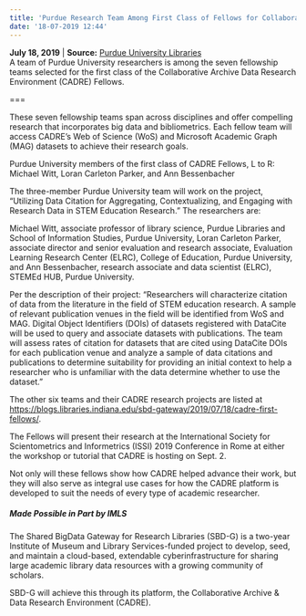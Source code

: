 ```yaml
---
title: 'Purdue Research Team Among First Class of Fellows for Collaborative Archive Data Research Environment (CADRE)'
date: '18-07-2019 12:44'
---
```


**July 18, 2019** | **Source:** [Purdue University Libraries](http://blogs.lib.purdue.edu/news/2019/07/18/cadre-fellows-purdue/?utm_source=delivra&utm_medium=email&utm_campaign=VOLUMe%20July%202019&utm_id=37745369&dlv-ga-memberid=888511727&utm_term=Purdue+Research+Team+Among+First+Class+of+Fellows+for+Collaborative+Archive+Data+Research+Environment+(CADRE))  
A team of Purdue University researchers is among the seven fellowship teams selected for the first class of the Collaborative Archive Data Research Environment (CADRE) Fellows.

===

These seven fellowship teams span across disciplines and offer compelling research that incorporates big data and bibliometrics. Each fellow team will access CADRE’s Web of Science (WoS) and Microsoft Academic Graph (MAG) datasets to achieve their research goals.

Purdue University members of the first class of CADRE Fellows, L to R: Michael Witt, Loran Carleton Parker, and Ann Bessenbacher

The three-member Purdue University team will work on the project, “Utilizing Data Citation for Aggregating, Contextualizing, and Engaging with Research Data in STEM Education Research.” The researchers are:

Michael Witt, associate professor of library science, Purdue Libraries and School of Information Studies, Purdue University,
Loran Carleton Parker, associate director and senior evaluation and research associate, Evaluation Learning Research Center (ELRC), College of Education, Purdue University, and
Ann Bessenbacher, research associate and data scientist (ELRC), STEMEd HUB, Purdue University.

Per the description of their project: “Researchers will characterize citation of data from the literature in the field of STEM education research. A sample of relevant publication venues in the field will be identified from WoS and MAG. Digital Object Identifiers (DOIs) of datasets registered with DataCite will be used to query and associate datasets with publications. The team will assess rates of citation for datasets that are cited using DataCite DOIs for each publication venue and analyze a sample of data citations and publications to determine suitability for providing an initial context to help a researcher who is unfamiliar with the data determine whether to use the dataset.”

The other six teams and their CADRE research projects are listed at https://blogs.libraries.indiana.edu/sbd-gateway/2019/07/18/cadre-first-fellows/.

The Fellows will present their research at the International Society for Scientometrics and Informetrics (ISSI) 2019 Conference in Rome at either the workshop or tutorial that CADRE is hosting on Sept. 2.

Not only will these fellows show how CADRE helped advance their work, but they will also serve as integral use cases for how the CADRE platform is developed to suit the needs of every type of academic researcher.

##### Made Possible in Part by IMLS

The Shared BigData Gateway for Research Libraries (SBD-G) is a two-year Institute of Museum and Library Services-funded project to develop, seed, and maintain a cloud-based, extendable cyberinfrastructure for sharing large academic library data resources with a growing community of scholars.

SBD-G will achieve this through its platform, the Collaborative Archive & Data Research Environment (CADRE).